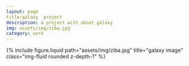 ```yaml
---
layout: page
title:galaxy  project 
description: a project with about galaxy
img: assets/img/ziba.jpg
category: work
---
```


<div class="row">
    <div class="col-sm mt-3 mt-md-0">
        {% include figure.liquid path="assets/img/ziba.jpg" title="galaxy image" class="img-fluid rounded z-depth-1" %}
    </div>
</div>
